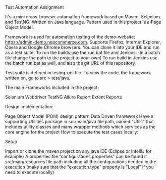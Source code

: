 Test Automation Assignment

It's a mini cross-browser automation framework based on Maven, Selenium and TestNG.
Written on Java language. Pattern used in this project is a Page Object Model.

Framework is used for automation testing of the demo-website: https://admin-demo.nopcommerce.com.
Supports Firefox, Internet Explorer, Opera and Google Chrome browsers.
You can clone it into your IDE and run as a test suite. 
To run the builds use the run.bat file and Jenkins.
(In a batch file change the path to the project to your own)
To run build in Jenkins use the batch run.bat as well, and also the git URL of this repository.

Test suite  is defined in testng.xml file.
To view the code, the framework written on, go to src > test/java.

The main Frameworks included in the project:

Selenium Webdriver
TestNG
Allure Report
Extent Reports

Design implementation:

Page Object Model (POM) design pattern
Data Driven framework
Have a supporting Utilities package in src/main/java file path, named "Utils" that includes utility classes and many wrapper methods which services as the core engine for the project
How to execute the test cases locally:

Setup

Import or clone the maven project on any java IDE (Eclipse or IntelliJ for example)
A properties file "configurations.properties" can be found it src/main/resources file path including all the configurations needed in the execution (make sure that the "execution.type" property is "Local" if you need to execute locally)

